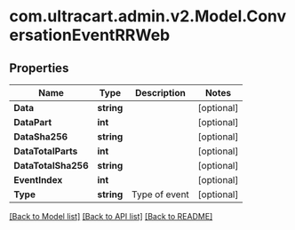 
# com.ultracart.admin.v2.Model.ConversationEventRRWeb

## Properties

Name | Type | Description | Notes
------------ | ------------- | ------------- | -------------
**Data** | **string** |  | [optional] 
**DataPart** | **int** |  | [optional] 
**DataSha256** | **string** |  | [optional] 
**DataTotalParts** | **int** |  | [optional] 
**DataTotalSha256** | **string** |  | [optional] 
**EventIndex** | **int** |  | [optional] 
**Type** | **string** | Type of event | [optional] 

[[Back to Model list]](../README.md#documentation-for-models)
[[Back to API list]](../README.md#documentation-for-api-endpoints)
[[Back to README]](../README.md)

